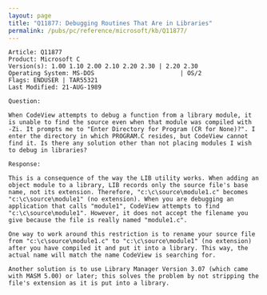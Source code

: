 ```yaml
---
layout: page
title: "Q11877: Debugging Routines That Are in Libraries"
permalink: /pubs/pc/reference/microsoft/kb/Q11877/
---
```


	Article: Q11877
	Product: Microsoft C
	Version(s): 1.00 1.10 2.00 2.10 2.20 2.30 | 2.20 2.30
	Operating System: MS-DOS                        | OS/2
	Flags: ENDUSER | TAR55321
	Last Modified: 21-AUG-1989
	
	Question:
	
	When CodeView attempts to debug a function from a library module, it
	is unable to find the source even when that module was compiled with
	-Zi. It prompts me to "Enter Directory for Program (CR for None)?". I
	enter the directory in which PROGRAM.C resides, but CodeView cannot
	find it. Is there any solution other than not placing modules I wish
	to debug in libraries?
	
	Response:
	
	This is a consequence of the way the LIB utility works. When adding an
	object module to a library, LIB records only the source file's base
	name, not its extension. Therefore, "c:\c\source\module1.c" becomes
	"c:\c\source\module1" (no extension). When you are debugging an
	application that calls "module1", CodeView attempts to find
	"c:\c\source\module1". However, it does not accept the filename you
	give because the file is really named "module1.c".
	
	One way to work around this restriction is to rename your source file
	from "c:\c\source\module1.c" to "c:\c\source\module1" (no extension)
	after you have compiled it and put it into a library. This way, the
	actual name will match the name CodeView is searching for.
	
	Another solution is to use Library Manager Version 3.07 (which came
	with MASM 5.00) or later; this solves the problem by not stripping the
	file's extension as it is put into a library.
